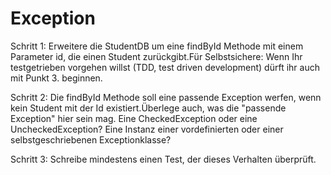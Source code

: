# Exception
Schritt 1: Erweitere die StudentDB um eine findById Methode mit einem Parameter id, die einen Student zurückgibt.Für Selbstsichere: Wenn Ihr testgetrieben vorgehen willst (TDD, test driven development) dürft ihr auch mit Punkt 3. beginnen.

Schritt 2: Die findById Methode soll eine passende Exception werfen, wenn kein Student mit der Id existiert.Überlege auch, was die "passende Exception" hier sein mag. Eine CheckedException oder eine UncheckedException? Eine Instanz einer vordefinierten oder einer selbstgeschriebenen Exceptionklasse?

Schritt 3: Schreibe mindestens einen Test, der dieses Verhalten überprüft.
